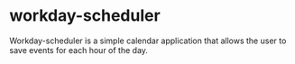 # workday-scheduler
Workday-scheduler is a simple calendar application that allows the user to save events for each hour of the day.
